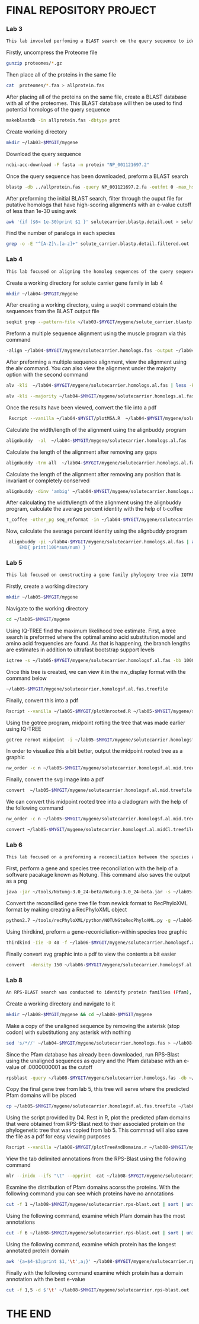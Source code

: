 # FINAL REPOSITORY PROJECT 
### Lab 3 ###
```bash
This lab invovled perfoming a BLAST search on the query sequence to identify homologs across different species. The resulting homolog sequences will be aligned in subsequent labs.  
```
Firstly, uncompress the Proteome file 
``` bash
gunzip proteomes/*.gz
```
Then place all of the proteins in the same file 
``` bash
cat  proteomes/*.faa > allprotein.fas
```
After placing all of the proteins on the same file, create a BLAST database with all of the proteomes. This BLAST database will then be used to find potential homologs of the query sequence 
``` bash
makeblastdb -in allprotein.fas -dbtype prot
```
Create working directory
```bash
mkdir ~/lab03-$MYGIT/mygene
```
Download the query sequence 
```bash
ncbi-acc-download -F fasta -m protein "NP_001121697.2"
```
Once the query sequence has been downloaded, preform a BLAST search 
```bash
blastp -db ../allprotein.fas -query NP_001121697.2.fa -outfmt 0 -max_hsps 1 -out solutecarrier.blastp.typical.out
```
After preforming the initial BLAST search, filter through the ouput file for putative homologs that have high-scoring alignments with an e-value cutoff of less than 1e-30 using awk 
```bash
awk '{if ($6< 1e-30)print $1 }' solutecarrier.blastp.detail.out > solute_carrier.blastp.detail.filtered.out
```
Find the number of paralogs in each species
```bash
grep -o -E "^[A-Z]\.[a-z]+" solute_carrier.blastp.detail.filtered.out  | sort | uniq -c
```
### Lab 4 ###
```bash
This lab focused on aligning the homolog sequences of the query sequence from lab 3 via programs such as MUSCLE and alignbuddy. 
```
Create a working directory for solute carrier gene family in lab 4 
```bash
mkdir ~/lab04-$MYGIT/mygene
```
After creating a working directory, using a seqkit command obtain the sequences from the BLAST output file 
```bash
seqkit grep --pattern-file ~/lab03-$MYGIT/mygene/solute_carrier.blastp.detail.filtered.out ~/lab03-$MYGIT/allprotein.fas | seqkit grep -v -p "carpio" > ~/lab04-$MYGIT/mygene/solutecarrier.homologs.fas
```
Preform a multiple sequence alignment using the muscle program via this command 
```bash
-align ~/lab04-$MYGIT/mygene/solutecarrier.homologs.fas -output ~/lab04-$MYGIT/mygene/solutecarrier.homologs.al.fas
```
After preforming a multiple sequence alignment, view the alignment using the alv command. You can also view the alignment under the majority option with the second command 
```bash
alv -kli  ~/lab04-$MYGIT/mygene/solutecarrier.homologs.al.fas | less -RS
```
```bash
alv -kli --majority ~/lab04-$MYGIT/mygene/solutecarrier.homologs.al.fas | less -RS
```
Once the results have been viewed, convert the file into a pdf
```bash
 Rscript --vanilla ~/lab04-$MYGIT/plotMSA.R  ~/lab04-$MYGIT/mygene/solutecarrier.homologs.al.fas
```
Calculate the width/length of the alignment using the alignbuddy program 
```bash
alignbuddy  -al  ~/lab04-$MYGIT/mygene/solutecarrier.homologs.al.fas
```
Calculate the length of the alignment after removing any gaps
```bash
alignbuddy -trm all  ~/lab04-$MYGIT/mygene/solutecarrier.homologs.al.fas | alignbuddy  -al
```
Calculate the length of the alignment after removing any position that is invariant or completely conserved 
```bash 
alignbuddy -dinv 'ambig' ~/lab04-$MYGIT/mygene/solutecarrier.homologs.al.fas | alignbuddy  -al
```
After calculating the width/length of the alignment using the alignbuddy program, calculate the average percent identity with the help of t-coffee 
```bash
t_coffee -other_pg seq_reformat -in ~/lab04-$MYGIT/mygene/solutecarrier.homologs.al.fas -output sim
```
Now, calculate the average percent identity using the alignbuddy program 
```bash
 alignbuddy -pi ~/lab04-$MYGIT/mygene/solutecarrier.homologs.al.fas | awk ' (NR>2)  { for (i=2;i<=NF  ;i++){ sum+=$i;num++} }
     END{ print(100*sum/num) } '
```
### Lab 5 ###
```bash
This lab focused on constructing a gene family phylogeny tree via IQTREE. The program first calculated the optimal model for amino acid substitution and frequency. It then conducted a tree search simultaneously estimating the branch lengths. Following that, the output was an unrooted gene family phylogeny which was later rooted at the midpoint.   
```
Firstly, create a working directory
```bash 
mkdir ~/lab05-$MYGIT/mygene
```
Navigate to the working directory
```bash
cd ~/lab05-$MYGIT/mygene
```
Using IQ-TREE find the maximum likelihood tree estimate. First, a tree search is preformed where the optimal amino acid substitution model and amino acid frequencies are found. As that is happening, the branch lengths are estimates in addition to ultrafast bootstrap support levels
```bash
iqtree -s ~/lab05-$MYGIT/mygene/solutecarrier.homologsf.al.fas -bb 1000 -nt 2
```
Once this tree is created, we can view it in the nw_display format with the command below 
```bash
~/lab05-$MYGIT/mygene/solutecarrier.homologsf.al.fas.treefile
```
Finally, convert this into a pdf 
```bash
Rscript --vanilla ~/lab05-$MYGIT/plotUnrooted.R ~/lab05-$MYGIT/mygene/solutecarrier.homologsf.al.fas.treefile ~/lab05-$MYGIT/mygene/solutecarrier.homologsf.al.fas.treefile.pdf 0.4 15
```
Using the gotree program, midpoint rotting the tree that was made earlier using IQ-TREE 
```bash
gotree reroot midpoint -i ~/lab05-$MYGIT/mygene/solutecarrier.homologsf.al.fas.treefile -o ~/lab05-$MYGIT/mygene/solutecarrier.homologsf.al.mid.treefile
```
In order to visualize this a bit better, output the midpoint rooted tree as a graphic 
```bash
nw_order -c n ~/lab05-$MYGIT/mygene/solutecarrier.homologsf.al.mid.treefile | nw_display -w 1000 -b 'opacity:0' -s  >  ~/lab05-$MYGIT/mygene/solutecarrier.homologsf.al.mid.treefile.svg -
```
Finally, convert the svg image into a pdf
```bash
convert  ~/lab05-$MYGIT/mygene/solutecarrier.homologsf.al.mid.treefile.svg  ~/lab05-$MYGIT/mygene/solutecarrier.homologsf.al.mid.treefile.pdf
```
We can convert this midpoint rooted tree into a cladogram with the help of the following command
```bash
nw_order -c n ~/lab05-$MYGIT/mygene/solutecarrier.homologsf.al.mid.treefile | nw_topology - | nw_display -s  -w 1000 > ~/lab05-$MYGIT/mygene/solutecarrier.homologsf.al.midCl.treefile.svg -

convert ~/lab05-$MYGIT/mygene/solutecarrier.homologsf.al.midCl.treefile.svg ~/lab05-$MYGIT/mygene/solutecarrier.homologsf.al.midCl.treefile.pdf
```
### Lab 6 ###
```bash
This lab focused on a preforming a reconciliation between the species and gene tree. Once the reconciliation was preformed, the resulting tree was saved as a pdf. This tree represented one of the evolutionary hypotheses regarding the makeup of the solute carrier gene. 
```
First, perform a gene and species tree reconciliation with the help of a software pacakage known as Notung. This command also saves the output as a png 
```bash
java -jar ~/tools/Notung-3.0_24-beta/Notung-3.0_24-beta.jar -s ~/lab05-$MYGIT/species.tre -g ~/lab06-$MYGIT/mygene/solutecarrier.homologsf.al.mid.treefile --reconcile --speciestag prefix --savepng --events --outputdir ~/lab06-$MYGIT/globins/
```
Convert the reconcilied gene tree file from newick format to RecPhyloXML format by making creating a RecPhyloXML object 
```bash
python2.7 ~/tools/recPhyloXML/python/NOTUNGtoRecPhyloXML.py -g ~/lab06-$MYGIT/mygene/solutecarrier.homologsf.al.mid.treefile.rec.ntg --include.species
```
Using thirdkind, preform a gene-reconicliation-within species tree graphic 
```bash
thirdkind -Iie -D 40 -f ~/lab06-$MYGIT/mygene/solutecarrier.homologsf.al.mid.treefile.rec.ntg.xml -o  ~/lab06-$MYGIT/mygene/solutecarrier.homologsf.al.mid.treefile.rec.svg
```
Finally convert svg graphic into a pdf to view the contents a bit easier
```bash
convert  -density 150 ~/lab06-$MYGIT/mygene/solutecarrier.homologsf.al.mid.treefile.rec.svg ~/lab06-$MYGIT/mygene/solutecarrier.homologsf.al.mid.treefile.rec.pdf
```
### Lab 8 ###
```bash
An RPS-BLAST search was conducted to identify protein families (Pfam), which are conserved protein domains across various species. After the identification of the protein domains, they were plotted next to a phylogenetic tree to provide a more comprehensive evolutionary perspective.
```
Create a working directory and navigate to it 
```bash
mkdir ~/lab08-$MYGIT/mygene && cd ~/lab08-$MYGIT/mygene
```
Make a copy of the unaligned sequence by removing the asterisk (stop codon) with substitutiong any asterisk with nothing 
```bash
sed 's/*//' ~/lab04-$MYGIT/mygene/solutecarrier.homologs.fas > ~/lab08-$MYGIT/mygene/solutecarrier.homologs.fas
```
Since the Pfam database has already been downloaded, run RPS-Blast using the unaligned sequences as query and the Pfam database with an e-value of .0000000001 as the cutoff 
```bash
rpsblast -query ~/lab08-$MYGIT/mygene/solutecarrier.homologs.fas -db ~/data/Pfam/Pfam -out ~/lab08-$MYGIT/mygene/solutecarrier.rps-blast.out -outfmt "6 qseqid qlen qstart qend evalue stitle" -evalue .0000000001
```
Copy the final gene tree from lab 5, this tree will serve where the predicted Pfam domains will be placed 
```bash
cp ~/lab05-$MYGIT/mygene/solutecarrier.homologsf.al.fas.treefile ~/lab08-$MYGIT/mygene
```
Using the script provided by D4. Rest in R, plot the predicted pfam domains that were obtained from RPS-Blast next to their associated protein on the phylogenetic tree that was copied from lab 5. This commnad will also save the file as a pdf for easy viewing purposes 
```bash
Rscript --vanilla ~/lab08-$MYGIT/plotTreeAndDomains.r ~/lab08-$MYGIT/mygene/solutecarrier.homologsf.al.fas.treefile ~/lab08-$MYGIT/mygene/solutecarrier.rps-blast.out ~/lab08-$MYGIT/mygene/solutecarrier.tree.rps.pdf
```
View the tab delimited annotations from the RPS-Blast using the following command
```bash
mlr --inidx --ifs "\t" --opprint  cat ~/lab08-$MYGIT/mygene/solutecarrier.rps-blast.out | tail -n +2 | less -S
```
Examine the distribution of Pfam domains acorss the proteins. With the following command you can see which proteins have no annotations 
```bash
cut -f 1 ~/lab08-$MYGIT/mygene/solutecarrier.rps-blast.out | sort | uniq -c
```
Using the following command, examine which Pfam domain has the most annotations 
```bash
cut -f 6 ~/lab08-$MYGIT/mygene/solutecarrier.rps-blast.out | sort | uniq -c
```
Using the following command, examine which protein has the longest annotated protein domain 
```bash
awk '{a=$4-$3;print $1,'\t',a;}' ~/lab08-$MYGIT/mygene/solutecarrier.rps-blast.out |  sort  -k2nr
```
Finally with the following command examine which protein has a domain annotation with the best e-value
```bash
cut -f 1,5 -d $'\t' ~/lab08-$MYGIT/mygene/solutecarrier.rps-blast.out
```
# THE END 
